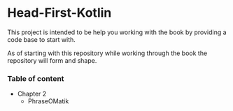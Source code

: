 # Head-First-Kotlin

This project is intended to be help you working with the book by providing a code base to start with.


As of starting with this repository while working through the book the repository will form and shape.


### Table of content
* Chapter 2
  * PhraseOMatik